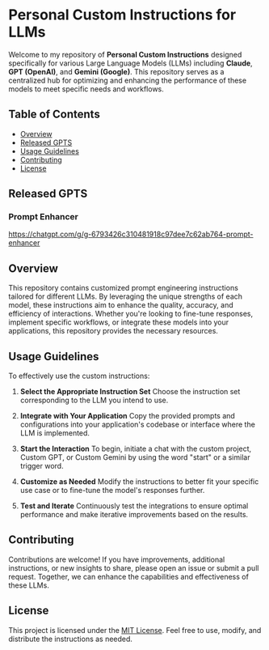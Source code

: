 # Personal Custom Instructions for LLMs

Welcome to my repository of **Personal Custom Instructions** designed specifically for various Large Language Models (LLMs) including **Claude**, **GPT (OpenAI)**, and **Gemini (Google)**. This repository serves as a centralized hub for optimizing and enhancing the performance of these models to meet specific needs and workflows.

## Table of Contents

- [Overview](#overview)
- [Released GPTS](#released)
- [Usage Guidelines](#usage-guidelines)
- [Contributing](#contributing)
- [License](#license)

## Released GPTS

### Prompt Enhancer
https://chatgpt.com/g/g-6793426c310481918c97dee7c62ab764-prompt-enhancer

## Overview

This repository contains customized prompt engineering instructions tailored for different LLMs. By leveraging the unique strengths of each model, these instructions aim to enhance the quality, accuracy, and efficiency of interactions. Whether you're looking to fine-tune responses, implement specific workflows, or integrate these models into your applications, this repository provides the necessary resources.

## Usage Guidelines

To effectively use the custom instructions:

1. **Select the Appropriate Instruction Set**
   Choose the instruction set corresponding to the LLM you intend to use.

2. **Integrate with Your Application**
   Copy the provided prompts and configurations into your application's codebase or interface where the LLM is implemented.

3. **Start the Interaction**
   To begin, initiate a chat with the custom project, Custom GPT, or Custom Gemini by using the word "start" or a similar trigger word.

4. **Customize as Needed**
   Modify the instructions to better fit your specific use case or to fine-tune the model's responses further.

5. **Test and Iterate**
   Continuously test the integrations to ensure optimal performance and make iterative improvements based on the results.

## Contributing

Contributions are welcome! If you have improvements, additional instructions, or new insights to share, please open an issue or submit a pull request. Together, we can enhance the capabilities and effectiveness of these LLMs.

## License

This project is licensed under the [MIT License](./LICENSE). Feel free to use, modify, and distribute the instructions as needed.
